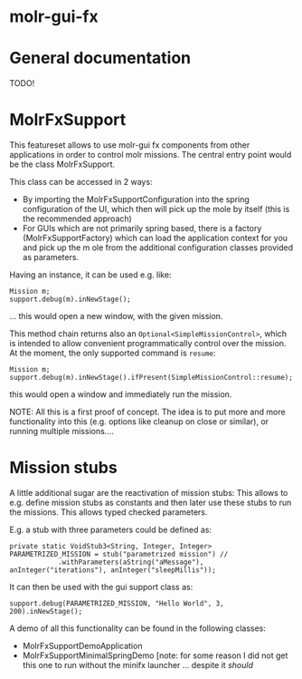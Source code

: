 # molr-gui-fx

# General documentation 

TODO!

# MolrFxSupport
This featureset allows to use molr-gui fx components from other applications in order to control molr missions. The central entry point would be the class MolrFxSupport.

This class can be accessed in 2 ways:
* By importing the MolrFxSupportConfiguration into the spring configuration of the UI, which then will pick up the mole by itself (this is the recommended approach)
* For GUIs which are not primarily spring based, there is a factory (MolrFxSupportFactory) which can load the application context for you and pick up the m ole from the additional configuration classes provided as parameters.

Having an instance, it can be used e.g. like:
```
Mission m;
support.debug(m).inNewStage();
```
... this would open a new window, with the given mission.

This method chain returns also an `Optional<SimpleMissionControl>`, which is intended to allow convenient programmatically control over the mission. At the moment, the only supported command is `resume`:
```
Mission m;
support.debug(m).inNewStage().ifPresent(SimpleMissionControl::resume);
```
this would open a window and immediately run the mission.

NOTE: All this is a first proof of concept. The idea is to put more and more functionality into this (e.g. options like cleanup on close or similar), or running multiple missions....

# Mission stubs

A little additional sugar are the reactivation of mission stubs: This allows to e.g. define mission stubs as constants and then later use these stubs to run the missions. This allows typed checked parameters.

E.g. a stub with three parameters could be defined as:
```
private static VoidStub3<String, Integer, Integer> PARAMETRIZED_MISSION = stub("parametrized mission") //
            .withParameters(aString("aMessage"), anInteger("iterations"), anInteger("sleepMillis"));
```

It can then be used with the gui support class as:
```
support.debug(PARAMETRIZED_MISSION, "Hello World", 3, 200).inNewStage();
```

A demo of all this functionality can be found in the following classes:
* MolrFxSupportDemoApplication
* MolrFxSupportMinimalSpringDemo [note: for some reason I did not get this one to run without the minifx launcher ... despite it *should*
